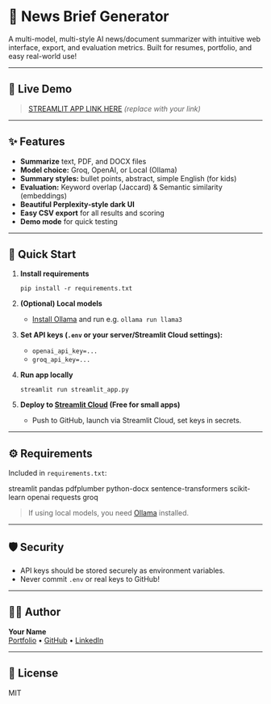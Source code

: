 # 📰 News Brief Generator

A multi-model, multi-style AI news/document summarizer with intuitive web interface, export, and evaluation metrics. Built for resumes, portfolio, and easy real-world use!

---

## 🔗 Live Demo

> [STREAMLIT APP LINK HERE](https://share.streamlit.io/your-username/news-brief-generator/main/streamlit_app.py) *(replace with your link)*

---

## ✨ Features

- **Summarize** text, PDF, and DOCX files
- **Model choice:** Groq, OpenAI, or Local (Ollama)
- **Summary styles:** bullet points, abstract, simple English (for kids)
- **Evaluation:** Keyword overlap (Jaccard) & Semantic similarity (embeddings)
- **Beautiful Perplexity-style dark UI**
- **Easy CSV export** for all results and scoring
- **Demo mode** for quick testing

---

## 🚀 Quick Start

1. **Install requirements**

    ```
    pip install -r requirements.txt
    ```

2. **(Optional) Local models**

    - [Install Ollama](https://ollama.com/) and run e.g. `ollama run llama3`

3. **Set API keys (`.env` or your server/Streamlit Cloud settings):**
    - `openai_api_key=...`
    - `groq_api_key=...`

4. **Run app locally**
    ```
    streamlit run streamlit_app.py
    ```

5. **Deploy to [Streamlit Cloud](https://streamlit.io/cloud) (Free for small apps)**
    - Push to GitHub, launch via Streamlit Cloud, set keys in secrets.

---

## ⚙️ Requirements

Included in `requirements.txt`:

streamlit
pandas
pdfplumber
python-docx
sentence-transformers
scikit-learn
openai
requests
groq


> If using local models, you need [Ollama](https://ollama.com/) installed.

---

## 🛡️ Security

- API keys should be stored securely as environment variables.
- Never commit `.env` or real keys to GitHub!

---

## 👨‍💻 Author

**Your Name**  
[Portfolio](https://your-portfolio-link) • [GitHub](https://your-github-link) • [LinkedIn](https://your-linkedin-link)

---

## 📜 License

MIT

